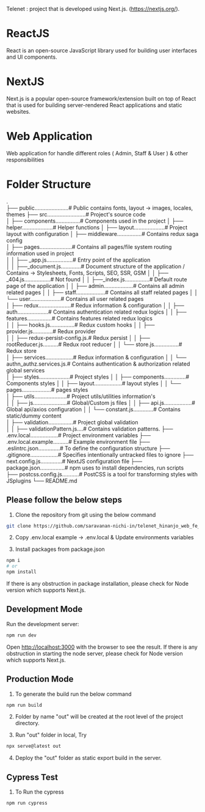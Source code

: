 Telenet : project that is developed using Next.js. (https://nextjs.org/).

# ReactJS

React is an open-source JavaScript library used for building user interfaces and UI components.
# NextJS

Next.js is a popular open-source framework/extension built on top of React that is used for building server-rendered React applications and static websites.

# Web Application

Web application for handle different roles ( Admin, Staff & User ) & other responsibilities

# Folder Structure
.  
├── public......................# Public contains fonts, layout -> images, locales, themes
├── src.........................# Project's source code  
│ ├── components................# Components used in the project
│ ├── helper....................# Helper functions
│ ├── layout....................# Project layout with configuration
│ ├── middleware................# Contains redux saga config  
│ ├── pages.....................# Contains all pages/file system routing information used in project  
│ │ ├── _app.js.................# Entry point of the application  
│ │ ├──_document.js.............# Document structure of the application / Contains -> Stylesheets, Fonts, Scripts, SEO, SSR, GSM
│ │ ├── _404.js.................# Not found
│ │ ├──_index.js................# Default route page of the application
│ │ ├── admin...................# Contains all admin related pages
│ │ ├── staff...................# Contains all staff related pages
│ │ └── user....................# Contains all user related pages  
│ ├── redux.....................# Redux information & configuration
│ │ ├── auth....................# Contains authentication related redux logics
│ │ ├── features................# Contains features related redux logics  
│ │ ├── hooks.js................# Redux custom hooks
│ │ ├── provider.js.............# Redux provider  
│ │ ├── redux-persist-config.js.# Redux persist
│ │ ├── rootReducer.js..........# Redux root reducer
│ │ └── store.js................# Redux store  
│ ├── services..................# Redux information & configuration
│ │ └── authn_authz.services.js.# Contains authentication & authorization related global services  
│ ├── styles....................# Project styles
│ │ ├── components..............# Components styles
│ │ ├── layout..................# layout styles
│ │ └── pages...................# pages styles  
│ ├── utils.....................# Project utils/utilities information's  
│ │ ├── js......................# Global/Custom js files
│ │ ├── api.js..................# Global api/axios configuration
│ │ └── constant.js.............# Contains static/dummy content  
│ ├── validation................# Project global validation  
│ │ ├── validationPattern.js....# Contains validation patterns.
├── .env.local..................# Project environment variables
├── .env.local.example..........# Example environment file
├── .eslintrc.json..............# To define the configuration structure
├── .gitignore..................# Specifies intentionally untracked files to ignore
├── next.config.js..............# NextJS configuration file
├── package.json................# npm uses to install dependencies, run scripts  
├── postcss.config.js...........# PostCSS is a tool for transforming styles with JSplugins
└── README.md

## Please follow the below steps

1. Clone the repository from git using the below command

```bash
git clone https://github.com/saravanan-nichi-in/telenet_hinanjo_web_fe_nextjs.git
```

2. Copy .env.local example -> .env.local & Update environments variables

3. Install packages from package.json

```bash
npm i
# or
npm install
```

If there is any obstruction in package installation, please check for Node version which supports Next.js.

## Development Mode

Run the development server:

```bash
npm run dev
```

Open [http://localhost:3000](http://localhost:3000) with the browser to see the result.
If there is any obstruction in starting the node server, please check for Node version which supports Next.js.

## Production Mode

1. To generate the build run the below command

```bash
npm run build
```

2. Folder by name "out" will be created at the root level of the project directory.

3. Run "out" folder in local, Try

```bash
npx serve@latest out
```

4. Deploy the "out" folder as static export build in the server.

## Cypress Test

1. To Run the cypress

```bash
npm run cypress
```
